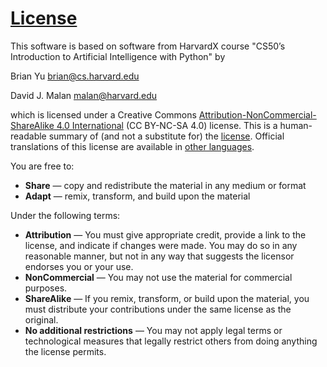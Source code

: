 <a data-id="" id="license" style="top: 0px;"></a><h1><a data-id="" href="#license">License</a></h1>

<p>This software is based on software from HarvardX course "CS50’s Introduction to Artificial Intelligence with Python" by

Brian Yu
brian@cs.harvard.edu

David J. Malan
malan@harvard.edu

which is licensed under a Creative Commons <a href="https://creativecommons.org/licenses/by-nc-sa/4.0/">Attribution-NonCommercial-ShareAlike 4.0 International</a> (CC BY-NC-SA 4.0) license. This is a human-readable summary of (and not a substitute for) the <a href="https://creativecommons.org/licenses/by-nc-sa/4.0/legalcode">license</a>. Official translations of this license are available in <a href="https://creativecommons.org/licenses/by-nc-sa/4.0/legalcode#languages">other languages</a>.</p>

<p class="font-weight-bold">You are free to:</p>

<ul class="fa-ul">
<li>
<strong>Share</strong> — copy and redistribute the material in any medium or format
</li>
<li>
<strong>Adapt</strong> — remix, transform, and build upon the material
</li>
</ul>

<p class="font-weight-bold">Under the following terms:</p>
<ul class="fa-ul">
<li>
<span class="fa-li fab fa-creative-commons-by"></span>
<strong>Attribution</strong> — You must give appropriate credit, provide a link to the license, and indicate if changes were made. You may do so in any reasonable manner, but not in any way that suggests the licensor endorses you or your use.
</li>
<li>
<span class="fa-li fab fa-creative-commons-nc"></span>
<div><strong>NonCommercial</strong> — You may not use the material for commercial purposes.</div>
</li>
<li>
<span class="fa-li fab fa-creative-commons-sa"></span>
<div><strong>ShareAlike</strong> — If you remix, transform, or build upon the material, you must distribute your contributions under the same license as the original.</div>
</li>
<li class="mt-3">
<div><strong>No additional restrictions</strong> — You may not apply legal terms or technological measures that legally restrict others from doing anything the license permits.</div>
</li>
</ul>
